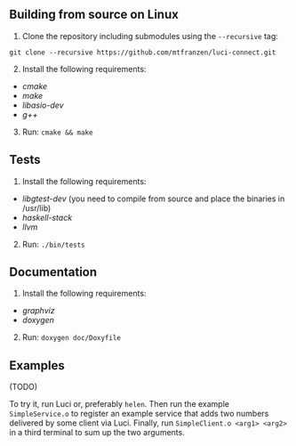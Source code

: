 ## Building from source on Linux
1. Clone the repository including submodules using the `--recursive` tag:
```
git clone --recursive https://github.com/mtfranzen/luci-connect.git
```
2. Install the following requirements:
 * *cmake*
 * *make*
 * *libasio-dev*
 * *g++*

3. Run:
```cmake && make```

## Tests
1. Install the following requirements:
 * *libgtest-dev* (you need to compile from source and place the binaries in /usr/lib)
 * *haskell-stack*
 * *llvm*
2. Run:
```./bin/tests```

## Documentation
1. Install the following requirements:
 * *graphviz*
 * *doxygen*
2. Run:
```doxygen doc/Doxyfile```

## Examples

(TODO)

To try it, run Luci or, preferably `helen`. Then run the example `SimpleService.o` to register an example service that adds two numbers delivered by some client via Luci. Finally, run `SimpleClient.o <arg1> <arg2>` in a third terminal to sum up the two arguments.
